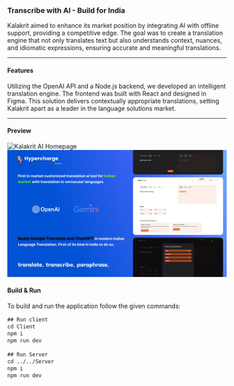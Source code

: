### Transcribe with AI - Build for India

Kalakrit aimed to enhance its market position by integrating AI with offline support, providing a competitive edge. The goal was to create a translation engine that not only translates text but also understands context, nuances, and idiomatic expressions, ensuring accurate and meaningful translations.

------------

#### Features

Utilizing the OpenAI API and a Node.js backend, we developed an intelligent translation engine. The frontend was built with React and designed in Figma. This solution delivers contextually appropriate translations, setting Kalakrit apart as a leader in the language solutions market.

------------

#### Preview

![Kalakrit AI Homepage](public/images/Thumbnail.png)
![Features](public/images/Desktop%20View.png)

#### Build & Run

To build and run the application follow the given commands:
```
## Run client
cd Client
npm i
npm run dev

## Run Server
cd ../../Server
npm i 
npm run dev
```